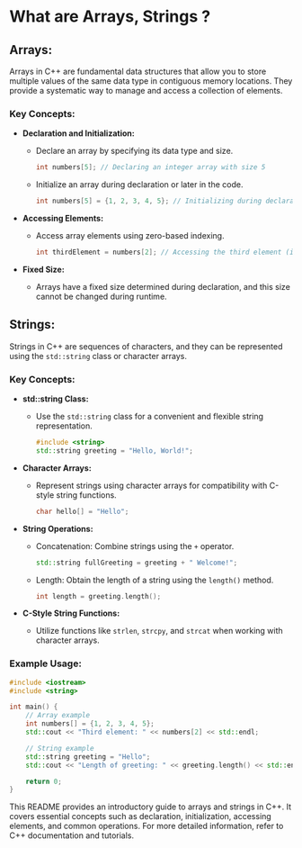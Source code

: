 # What are Arrays, Strings ?

## Arrays:

Arrays in C++ are fundamental data structures that allow you to store multiple values of the same data type in contiguous memory locations. They provide a systematic way to manage and access a collection of elements.

### Key Concepts:

- **Declaration and Initialization:**
  - Declare an array by specifying its data type and size.
    ```cpp
    int numbers[5]; // Declaring an integer array with size 5
    ```
  - Initialize an array during declaration or later in the code.
    ```cpp
    int numbers[5] = {1, 2, 3, 4, 5}; // Initializing during declaration
    ```

- **Accessing Elements:**
  - Access array elements using zero-based indexing.
    ```cpp
    int thirdElement = numbers[2]; // Accessing the third element (index 2)
    ```

- **Fixed Size:**
  - Arrays have a fixed size determined during declaration, and this size cannot be changed during runtime.

## Strings:

Strings in C++ are sequences of characters, and they can be represented using the `std::string` class or character arrays.

### Key Concepts:

- **std::string Class:**
  - Use the `std::string` class for a convenient and flexible string representation.
    ```cpp
    #include <string>
    std::string greeting = "Hello, World!";
    ```

- **Character Arrays:**
  - Represent strings using character arrays for compatibility with C-style string functions.
    ```cpp
    char hello[] = "Hello";
    ```

- **String Operations:**
  - Concatenation: Combine strings using the `+` operator.
    ```cpp
    std::string fullGreeting = greeting + " Welcome!";
    ```

  - Length: Obtain the length of a string using the `length()` method.
    ```cpp
    int length = greeting.length();
    ```

- **C-Style String Functions:**
  - Utilize functions like `strlen`, `strcpy`, and `strcat` when working with character arrays.

### Example Usage:

```cpp
#include <iostream>
#include <string>

int main() {
    // Array example
    int numbers[] = {1, 2, 3, 4, 5};
    std::cout << "Third element: " << numbers[2] << std::endl;

    // String example
    std::string greeting = "Hello";
    std::cout << "Length of greeting: " << greeting.length() << std::endl;

    return 0;
}
```

This README provides an introductory guide to arrays and strings in C++. It covers essential concepts such as declaration, initialization, accessing elements, and common operations. For more detailed information, refer to C++ documentation and tutorials.